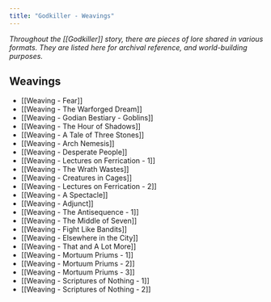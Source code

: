 ```yaml
---
title: "Godkiller - Weavings"
---
```

*Throughout the [[Godkiller]] story, there are pieces of lore shared in various formats. They are listed here for archival reference, and world-building purposes.*

## Weavings
- [[Weaving - Fear]]
- [[Weaving - The Warforged Dream]]
- [[Weaving - Godian Bestiary - Goblins]]
- [[Weaving - The Hour of Shadows]]
- [[Weaving - A Tale of Three Stones]] 
- [[Weaving - Arch Nemesis]]
- [[Weaving - Desperate People]]
- [[Weaving - Lectures on Ferrication - 1]]
- [[Weaving - The Wrath Wastes]]
- [[Weaving - Creatures in Cages]]
- [[Weaving - Lectures on Ferrication - 2]]
- [[Weaving - A Spectacle]]
- [[Weaving - Adjunct]]
- [[Weaving - The Antisequence - 1]]
- [[Weaving - The Middle of Seven]]
- [[Weaving - Fight Like Bandits]]
- [[Weaving - Elsewhere in the City]]
- [[Weaving - That and A Lot More]]
- [[Weaving - Mortuum Priums - 1]]
- [[Weaving - Mortuum Priums - 2]]
- [[Weaving - Mortuum Priums - 3]]
- [[Weaving - Scriptures of Nothing - 1]]
- [[Weaving - Scriptures of Nothing - 2]]